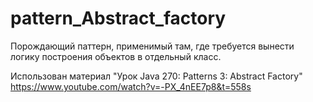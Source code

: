 # pattern_Abstract_factory

  Порождающий паттерн, применимый там, где требуется вынести логику построения объектов в отдельный класс.
  
  
  Использован материал "Урок Java 270: Patterns 3: Abstract Factory"
  https://www.youtube.com/watch?v=-PX_4nEE7p8&t=558s
